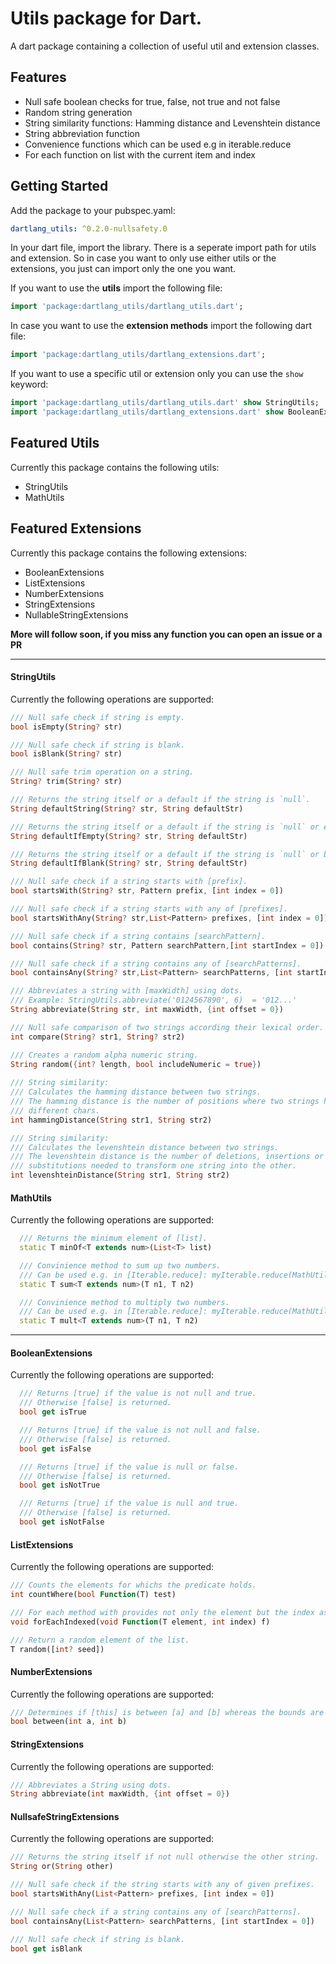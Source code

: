 # Utils package for Dart.

A dart package containing a collection of useful util and extension classes.

## Features
* Null safe boolean checks for true, false, not true and not false
* Random string generation
* String similarity functions: Hamming distance and Levenshtein distance
* String abbreviation function
* Convenience functions which can be used e.g in iterable.reduce
* For each function on list with the current item and index

## Getting Started

 Add the package to your pubspec.yaml:

 ```yaml
 dartlang_utils: ^0.2.0-nullsafety.0
 ```
 
 In your dart file, import the library. 
 There is a seperate import path for utils and extension. So in case you want to only use either utils or the extensions, you just can import only the one you want.

If you want to use the **utils** import the following file:

 ```Dart
import 'package:dartlang_utils/dartlang_utils.dart';
 ```
 In case you want to use the **extension methods** import the following dart file: 
```Dart
import 'package:dartlang_utils/dartlang_extensions.dart';
 ```

 If you want to use a specific util or extension only you can use the `show` keyword:

 ```Dart
import 'package:dartlang_utils/dartlang_utils.dart' show StringUtils;
import 'package:dartlang_utils/dartlang_extensions.dart' show BooleanExtensions;
 ```

## Featured Utils

Currently this package contains the following utils: 

* StringUtils
* MathUtils

## Featured Extensions

Currently this package contains the following extensions: 

* BooleanExtensions
* ListExtensions
* NumberExtensions
* StringExtensions
* NullableStringExtensions

**More will follow soon, if you miss any function you can open an issue or a PR**

---

#### StringUtils

Currently the following operations are supported: 

```dart
/// Null safe check if string is empty.
bool isEmpty(String? str)

/// Null safe check if string is blank.
bool isBlank(String? str)

/// Null safe trim operation on a string.
String? trim(String? str)

/// Returns the string itself or a default if the string is `null`.
String defaultString(String? str, String defaultStr)

/// Returns the string itself or a default if the string is `null` or empty.
String defaultIfEmpty(String? str, String defaultStr)

/// Returns the string itself or a default if the string is `null` or blank.
String defaultIfBlank(String? str, String defaultStr)

/// Null safe check if a string starts with [prefix].
bool startsWith(String? str, Pattern prefix, [int index = 0])

/// Null safe check if a string starts with any of [prefixes].
bool startsWithAny(String? str,List<Pattern> prefixes, [int index = 0])

/// Null safe check if a string contains [searchPattern].
bool contains(String? str, Pattern searchPattern,[int startIndex = 0])

/// Null safe check if a string contains any of [searchPatterns].
bool containsAny(String? str,List<Pattern> searchPatterns, [int startIndex = 0])

/// Abbreviates a string with [maxWidth] using dots.
/// Example: StringUtils.abbreviate('0124567890', 6)  = '012...'
String abbreviate(String str, int maxWidth, {int offset = 0})

/// Null safe comparison of two strings according their lexical order.
int compare(String? str1, String? str2)

/// Creates a random alpha numeric string.
String random({int? length, bool includeNumeric = true})
    
/// String similarity:
/// Calculates the hamming distance between two strings.
/// The hamming distance is the number of positions where two strings have
/// different chars.
int hammingDistance(String str1, String str2)

/// String similarity:
/// Calculates the levenshtein distance between two strings.
/// The levenshtein distance is the number of deletions, insertions or
/// substitutions needed to transform one string into the other.
int levenshteinDistance(String str1, String str2)
```

#### MathUtils

Currently the following operations are supported: 

```dart
  /// Returns the minimum element of [list].
  static T minOf<T extends num>(List<T> list)

  /// Convinience method to sum up two numbers.
  /// Can be used e.g. in [Iterable.reduce]: myIterable.reduce(MathUtils.mult)
  static T sum<T extends num>(T n1, T n2)

  /// Convinience method to multiply two numbers.
  /// Can be used e.g. in [Iterable.reduce]: myIterable.reduce(MathUtils.mult)
  static T mult<T extends num>(T n1, T n2) 
```

---

#### BooleanExtensions

Currently the following operations are supported: 

```dart 
  /// Returns [true] if the value is not null and true.
  /// Otherwise [false] is returned.
  bool get isTrue 

  /// Returns [true] if the value is not null and false.
  /// Otherwise [false] is returned.
  bool get isFalse

  /// Returns [true] if the value is null or false.
  /// Otherwise [false] is returned.
  bool get isNotTrue

  /// Returns [true] if the value is null and true.
  /// Otherwise [false] is returned.
  bool get isNotFalse
```

#### ListExtensions

Currently the following operations are supported: 

```dart 
/// Counts the elements for whichs the predicate holds.
int countWhere(bool Function(T) test)

/// For each method with provides not only the element but the index as well.
void forEachIndexed(void Function(T element, int index) f)

/// Return a random element of the list.
T random([int? seed])
```
#### NumberExtensions

Currently the following operations are supported: 

```dart 
/// Determines if [this] is between [a] and [b] whereas the bounds are inclusive.
bool between(int a, int b)
```

#### StringExtensions

Currently the following operations are supported: 

```dart 
/// Abbreviates a String using dots.
String abbreviate(int maxWidth, {int offset = 0})
```

#### NullsafeStringExtensions

Currently the following operations are supported: 

```dart
/// Returns the string itself if not null otherwise the other string.
String or(String other) 

/// Null safe check if the string starts with any of given prefixes.
bool startsWithAny(List<Pattern> prefixes, [int index = 0])

/// Null safe check if a string contains any of [searchPatterns].
bool containsAny(List<Pattern> searchPatterns, [int startIndex = 0])

/// Null safe check if string is blank.
bool get isBlank 
```